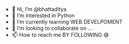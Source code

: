 - 👋 Hi, I’m @bhattaditya
- 👀 I’m interested in Python
- 🌱 I’m currently learning WEB DEVELPOMENT
- 💞️ I’m looking to collaborate on ...
- 📫 How to reach me BY FOLLOWING 😅

<!---
bhattaditya/bhattaditya is a ✨ special ✨ repository because its `README.md` (this file) appears on your GitHub profile.
You can click the Preview link to take a look at your changes.
--->
